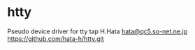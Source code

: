 # htty
Pseudo device driver for tty tap
H.Hata hata@qc5.so-net.ne.jp
https://github.com/hata-h/htty.git

